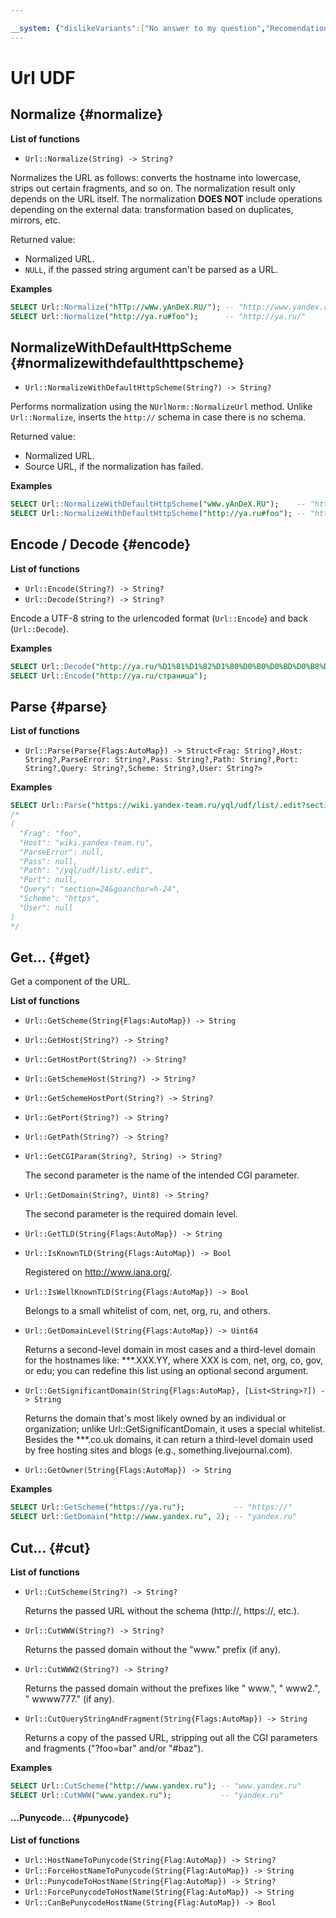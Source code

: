 ```yaml
---

__system: {"dislikeVariants":["No answer to my question","Recomendations didn't help","The content doesn't match title","Other"]}
---
```

# Url UDF

## Normalize {#normalize}

**List of functions**

* ```Url::Normalize(String) -> String?```

Normalizes the URL as follows: converts the hostname into lowercase, strips out certain fragments, and so on.
The normalization result only depends on the URL itself. The normalization **DOES NOT** include operations depending on the external data: transformation based on duplicates, mirrors, etc.

Returned value:

* Normalized URL.
* `NULL`, if the passed string argument can't be parsed as a URL.

**Examples**

```sql
SELECT Url::Normalize("hTTp://wWw.yAnDeX.RU/"); -- "http://www.yandex.ru/"
SELECT Url::Normalize("http://ya.ru#foo");      -- "http://ya.ru/"
```

## NormalizeWithDefaultHttpScheme {#normalizewithdefaulthttpscheme}

* ```Url::NormalizeWithDefaultHttpScheme(String?) -> String?```

Performs normalization using the ```NUrlNorm::NormalizeUrl``` method. Unlike `Url::Normalize`, inserts the ```http://``` schema in case there is no schema.

Returned value:

* Normalized URL.
* Source URL, if the normalization has failed.

**Examples**

```sql
SELECT Url::NormalizeWithDefaultHttpScheme("wWw.yAnDeX.RU");    -- "http://www.yandex.ru/"
SELECT Url::NormalizeWithDefaultHttpScheme("http://ya.ru#foo"); -- "http://ya.ru/"
```

## Encode / Decode {#encode}

**List of functions**

* ```Url::Encode(String?) -> String?```
* ```Url::Decode(String?) -> String?```

Encode a UTF-8 string to the urlencoded format (`Url::Encode`) and back (`Url::Decode`).

**Examples**

```sql
SELECT Url::Decode("http://ya.ru/%D1%81%D1%82%D1%80%D0%B0%D0%BD%D0%B8%D1%86%D0%B0"); -- "http://ya.ru/страница"
SELECT Url::Encode("http://ya.ru/страница");                                         -- "http://ya.ru/%D1%81%D1%82%D1%80%D0%B0%D0%BD%D0%B8%D1%86%D0%B0"
```

## Parse {#parse}

**List of functions**

* ```Url::Parse(Parse{Flags:AutoMap}) -> Struct<Frag: String?,Host: String?,ParseError: String?,Pass: String?,Path: String?,Port: String?,Query: String?,Scheme: String?,User: String?>```

**Examples**

```sql
SELECT Url::Parse("https://wiki.yandex-team.ru/yql/udf/list/.edit?section=24&goanchor=h-24#foo");
/*
(
  "Frag": "foo",
  "Host": "wiki.yandex-team.ru",
  "ParseError": null,
  "Pass": null,
  "Path": "/yql/udf/list/.edit",
  "Port": null,
  "Query": "section=24&goanchor=h-24",
  "Scheme": "https",
  "User": null
)
*/
```

## Get... {#get}

Get a component of the URL.

**List of functions**

* ```Url::GetScheme(String{Flags:AutoMap}) -> String```

* ```Url::GetHost(String?) -> String?```

* ```Url::GetHostPort(String?) -> String?```

* ```Url::GetSchemeHost(String?) -> String?```

* ```Url::GetSchemeHostPort(String?) -> String?```

* ```Url::GetPort(String?) -> String?```

* ```Url::GetPath(String?) -> String?```

* ```Url::GetCGIParam(String?, String) -> String?```

   The second parameter is the name of the intended CGI parameter.

* ```Url::GetDomain(String?, Uint8) -> String?```

   The second parameter is the required domain level.

* ```Url::GetTLD(String{Flags:AutoMap}) -> String```

* ```Url::IsKnownTLD(String{Flags:AutoMap}) -> Bool```

   Registered on http://www.iana.org/.

* ```Url::IsWellKnownTLD(String{Flags:AutoMap}) -> Bool```

   Belongs to a small whitelist of com, net, org, ru, and others.

* ```Url::GetDomainLevel(String{Flags:AutoMap}) -> Uint64```

   Returns a second-level domain in most cases and a third-level domain for the hostnames like: ***.XXX.YY, where XXX is com, net, org, co, gov, or edu; you can redefine this list using an optional second argument.

* ```Url::GetSignificantDomain(String{Flags:AutoMap}, [List<String>?]) -> String```

   Returns the domain that's most likely owned by an individual or organization; unlike Url::GetSignificantDomain, it uses a special whitelist. Besides the ***.co.uk domains, it can return a third-level domain used by free hosting sites and blogs (e.g., something.livejournal.com).

* ```Url::GetOwner(String{Flags:AutoMap}) -> String```

**Examples**

```sql
SELECT Url::GetScheme("https://ya.ru");           -- "https://"
SELECT Url::GetDomain("http://www.yandex.ru", 2); -- "yandex.ru"
```

## Cut... {#cut}

**List of functions**

* ```Url::CutScheme(String?) -> String?```

    Returns the passed URL without the schema (http://, https://, etc.).

* ```Url::CutWWW(String?) -> String?```

   Returns the passed domain without the "www." prefix (if any).

* ```Url::CutWWW2(String?) -> String?```

   Returns the passed domain without the prefixes like " www.", " www2.", " wwww777." (if any).

* ```Url::CutQueryStringA­ndFragment(String{Flags:AutoMap}) -> String```

   Returns a copy of the passed URL, stripping out all the CGI parameters and fragments ("?foo=bar" and/or "#baz").

**Examples**

```sql
SELECT Url::CutScheme("http://www.yandex.ru"); -- "www.yandex.ru"
SELECT Url::CutWWW("www.yandex.ru");           -- "yandex.ru"
```

#### ...Punycode... {#punycode}

**List of functions**

* ```Url::HostNameToPunycode(String{Flag:AutoMap}) -> String?```
* ```Url::ForceHostNameToPunycode(String{Flag:AutoMap}) -> String```
* ```Url::PunycodeToHostName(String{Flag:AutoMap}) -> String?```
* ```Url::ForcePunycodeToHostName(String{Flag:AutoMap}) -> String```
* ```Url::CanBePunycodeHostName(String{Flag:AutoMap}) -> Bool```

